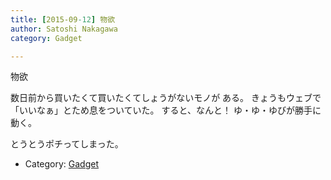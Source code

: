 ```yaml
---
title: [2015-09-12] 物欲
author: Satoshi Nakagawa
category: Gadget

---
```


物欲

 数日前から買いたくて買いたくてしょうがないモノが
ある。
きょうもウェブで「いいなぁ」とため息をついていた。
すると、なんと！
ゆ・ゆ・ゆびが勝手に動く。

とうとうポチってしまった。

- Category: [Gadget](https://merapano.github.io/categories.html#Gadget)

